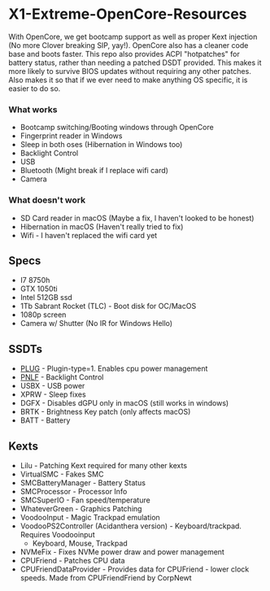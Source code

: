 # X1-Extreme-OpenCore-Resources

With OpenCore, we get bootcamp support as well as proper Kext injection (No more Clover breaking SIP, yay!). OpenCore also has a cleaner code base and boots faster. This repo also provides ACPI "hotpatches" for battery status, rather than needing a patched DSDT provided. This makes it more likely to survive BIOS updates without requiring any other patches. Also makes it so that if we ever need to make anything OS specific, it is easier to do so.

### What works
* Bootcamp switching/Booting windows through OpenCore
* Fingerprint reader in Windows
* Sleep in both oses (Hibernation in Windows too)
* Backlight Control
* USB
* Bluetooth (Might break if I replace wifi card)
* Camera

### What doesn't work
* SD Card reader in macOS (Maybe a fix, I haven't looked to be honest)
* Hibernation in macOS (Haven't really tried to fix)
* Wifi - I haven't replaced the wifi card yet

## Specs
* I7 8750h
* GTX 1050ti
* Intel 512GB ssd
* 1Tb Sabrant Rocket (TLC) - Boot disk for OC/MacOS
* 1080p screen
* Camera w/ Shutter (No IR for Windows Hello)

## SSDTs
* [PLUG](https://github.com/acidanthera/OpenCorePkg/blob/master/Docs/AcpiSamples/SSDT-PLUG.dsl) - Plugin-type=1. Enables cpu power management
* [PNLF](https://github.com/acidanthera/WhateverGreen/blob/master/Manual/SSDT-PNLF.dsl) - Backlight Control
* USBX - USB power
* XPRW - Sleep fixes
* DGFX - Disables dGPU only in macOS (still works in windows)
* BRTK - Brightness Key patch (only affects macOS)
* BATT - Battery

## Kexts
* Lilu - Patching Kext required for many other kexts
* VirtualSMC - Fakes SMC
* SMCBatteryManager - Battery Status
* SMCProcessor - Processor Info
* SMCSuperIO - Fan speed/temperature
* WhateverGreen - Graphics Patching
* VoodooInput - Magic Trackpad emulation
* VoodooPS2Controller (Acidanthera version) - Keyboard/trackpad. Requires Voodooinput
  * Keyboard, Mouse, Trackpad
* NVMeFix - Fixes NVMe power draw and power management
* CPUFriend - Patches CPU data
* CPUFriendDataProvider - Provides data for CPUFriend - lower clock speeds. Made from CPUFriendFriend by CorpNewt
